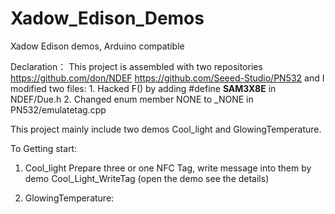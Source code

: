 Xadow_Edison_Demos
==================

Xadow Edison demos, Arduino compatible

Declaration：
	This project is assembled with two repositories https://github.com/don/NDEF https://github.com/Seeed-Studio/PN532 and I modified two files:
	1. Hacked F() by adding #define __SAM3X8E__ in NDEF/Due.h
	2. Changed enum member NONE to _NONE in PN532/emulatetag.cpp


This project mainly include two demos Cool_light and GlowingTemperature.

To Getting start:
1. Cool_light
	Prepare three or one NFC Tag, write message into them by demo Cool_Light_WriteTag (open the demo see the details)

2. GlowingTemperature:
	
	
